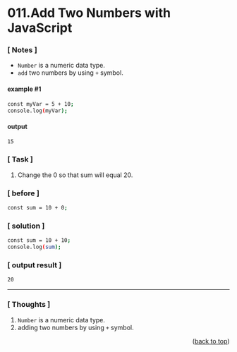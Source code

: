 <a name="topage"></a>

# 011.Add Two Numbers with JavaScript

### [ Notes ]
  * `Number` is a numeric data type.
  *  `add` two numbers by using  `+` symbol.

#### example #1

```sh
const myVar = 5 + 10;
console.log(myVar);
```

#### output
```sh
15
```

### [ Task ]
  1. Change the 0 so that sum will equal 20.

### [ before ]

```sh
const sum = 10 + 0;
```

### [ solution ]

```sh
const sum = 10 + 10;
console.log(sum);
```

### [ output result ]

```sh
20
```

-----

### [ Thoughts ]

  1. `Number` is a numeric data type.
  2.  adding two numbers by using  `+` symbol.
  

<p align="right">(<a href="#topage">back to top</a>)</p>
<br/>
<br/>
